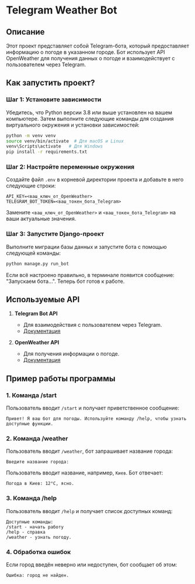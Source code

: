 # Telegram Weather Bot

## Описание
Этот проект представляет собой Telegram-бота, который предоставляет информацию о погоде в указанном городе. Бот использует API OpenWeather для получения данных о погоде и взаимодействует с пользователем через Telegram.

## Как запустить проект?

### Шаг 1: Установите зависимости
Убедитесь, что Python версии 3.8 или выше установлен на вашем компьютере. Затем выполните следующие команды для создания виртуального окружения и установки зависимостей:

```bash
python -m venv venv
source venv/bin/activate  # Для macOS и Linux
venv\Scripts\activate   # Для Windows
pip install -r requirements.txt
```

### Шаг 2: Настройте переменные окружения
Создайте файл `.env` в корневой директории проекта и добавьте в него следующие строки:

```
API_KEY=<ваш_ключ_от_OpenWeather>
TELEGRAM_BOT_TOKEN=<ваш_токен_бота_Telegram>
```

Замените `<ваш_ключ_от_OpenWeather>` и `<ваш_токен_бота_Telegram>` на ваши актуальные значения.

### Шаг 3: Запустите Django-проект
Выполните миграции базы данных и запустите бота с помощью следующей команды:

```bash
python manage.py run_bot
```

Если всё настроено правильно, в терминале появится сообщение: "Запускаем бота...". Теперь бот готов к работе.

## Используемые API

1. **Telegram Bot API**
   - Для взаимодействия с пользователем через Telegram.
   - [Документация](https://core.telegram.org/bots/api)

2. **OpenWeather API**
   - Для получения информации о погоде.
   - [Документация](https://openweathermap.org/api)

## Пример работы программы

### 1. Команда /start
Пользователь вводит `/start` и получает приветственное сообщение:
```
Привет! Я ваш бот для погоды. Используйте команду /help, чтобы узнать доступные функции.
```

### 2. Команда /weather
Пользователь вводит `/weather`, бот запрашивает название города:
```
Введите название города:
```

Пользователь вводит название, например, `Киев`. Бот отвечает:
```
Погода в Киев: 12°C, ясно.
```

### 3. Команда /help
Пользователь вводит `/help` и получает список доступных команд:
```
Доступные команды:
/start - начать работу
/help - справка
/weather - узнать погоду.
```

### 4. Обработка ошибок
Если город введён неверно или недоступен, бот сообщает об этом:
```
Ошибка: город не найден.
```

